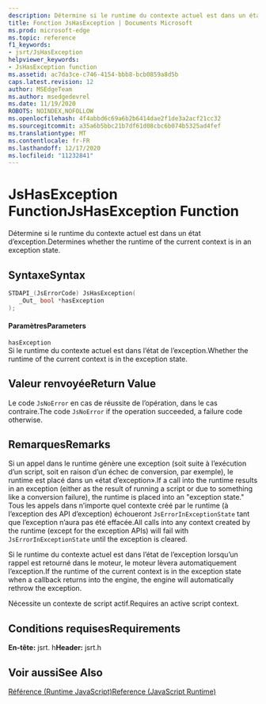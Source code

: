 ```yaml
---
description: Détermine si le runtime du contexte actuel est dans un état d’exception.
title: Fonction JsHasException | Documents Microsoft
ms.prod: microsoft-edge
ms.topic: reference
f1_keywords:
- jsrt/JsHasException
helpviewer_keywords:
- JsHasException function
ms.assetid: ac7da3ce-c746-4154-bbb8-bcb0859a8d5b
caps.latest.revision: 12
author: MSEdgeTeam
ms.author: msedgedevrel
ms.date: 11/19/2020
ROBOTS: NOINDEX,NOFOLLOW
ms.openlocfilehash: 4f4abbd6c69a6b2b6414dae2f1de3a2acf21cc32
ms.sourcegitcommit: a35a6b5bbc21b7df61d08cbc6b074b5325ad4fef
ms.translationtype: MT
ms.contentlocale: fr-FR
ms.lasthandoff: 12/17/2020
ms.locfileid: "11232841"
---
```

# <span data-ttu-id="404b1-103">JsHasException Function</span><span class="sxs-lookup"><span data-stu-id="404b1-103">JsHasException Function</span></span>

<span data-ttu-id="404b1-104">Détermine si le runtime du contexte actuel est dans un état d’exception.</span><span class="sxs-lookup"><span data-stu-id="404b1-104">Determines whether the runtime of the current context is in an exception state.</span></span>  
  
## <span data-ttu-id="404b1-105">Syntaxe</span><span class="sxs-lookup"><span data-stu-id="404b1-105">Syntax</span></span>  
  
```cpp  
STDAPI_(JsErrorCode) JsHasException(  
   _Out_ bool *hasException  
);  
```  
  
#### <span data-ttu-id="404b1-106">Paramètres</span><span class="sxs-lookup"><span data-stu-id="404b1-106">Parameters</span></span>  
 `hasException`  
 <span data-ttu-id="404b1-107">Si le runtime du contexte actuel est dans l’état de l’exception.</span><span class="sxs-lookup"><span data-stu-id="404b1-107">Whether the runtime of the current context is in the exception state.</span></span>  
  
## <span data-ttu-id="404b1-108">Valeur renvoyée</span><span class="sxs-lookup"><span data-stu-id="404b1-108">Return Value</span></span>  
 <span data-ttu-id="404b1-109">Le code `JsNoError` en cas de réussite de l’opération, dans le cas contraire.</span><span class="sxs-lookup"><span data-stu-id="404b1-109">The code `JsNoError` if the operation succeeded, a failure code otherwise.</span></span>  
  
## <span data-ttu-id="404b1-110">Remarques</span><span class="sxs-lookup"><span data-stu-id="404b1-110">Remarks</span></span>  
 <span data-ttu-id="404b1-111">Si un appel dans le runtime génère une exception (soit suite à l’exécution d’un script, soit en raison d’un échec de conversion, par exemple), le runtime est placé dans un «état d’exception».</span><span class="sxs-lookup"><span data-stu-id="404b1-111">If a call into the runtime results in an exception (either as the result of running a script or due to something like a conversion failure), the runtime is placed into an "exception state."</span></span> <span data-ttu-id="404b1-112">Tous les appels dans n’importe quel contexte créé par le runtime (à l’exception des API d’exception) échoueront `JsErrorInExceptionState` tant que l’exception n’aura pas été effacée.</span><span class="sxs-lookup"><span data-stu-id="404b1-112">All calls into any context created by the runtime (except for the exception APIs) will fail with `JsErrorInExceptionState` until the exception is cleared.</span></span>  
  
 <span data-ttu-id="404b1-113">Si le runtime du contexte actuel est dans l’état de l’exception lorsqu’un rappel est retourné dans le moteur, le moteur lèvera automatiquement l’exception.</span><span class="sxs-lookup"><span data-stu-id="404b1-113">If the runtime of the current context is in the exception state when a callback returns into the engine, the engine will automatically rethrow the exception.</span></span>  
  
 <span data-ttu-id="404b1-114">Nécessite un contexte de script actif.</span><span class="sxs-lookup"><span data-stu-id="404b1-114">Requires an active script context.</span></span>  
  
## <span data-ttu-id="404b1-115">Conditions requises</span><span class="sxs-lookup"><span data-stu-id="404b1-115">Requirements</span></span>  
 <span data-ttu-id="404b1-116">**En-tête:** jsrt. h</span><span class="sxs-lookup"><span data-stu-id="404b1-116">**Header:** jsrt.h</span></span>  
  
## <span data-ttu-id="404b1-117">Voir aussi</span><span class="sxs-lookup"><span data-stu-id="404b1-117">See Also</span></span>  
 [<span data-ttu-id="404b1-118">Référence (Runtime JavaScript)</span><span class="sxs-lookup"><span data-stu-id="404b1-118">Reference (JavaScript Runtime)</span></span>](../chakra-hosting/reference-javascript-runtime.md)
